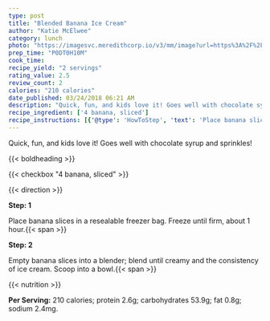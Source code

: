 ```yaml
---
type: post
title: "Blended Banana Ice Cream"
author: "Katie McElwee"
category: lunch
photo: "https://imagesvc.meredithcorp.io/v3/mm/image?url=https%3A%2F%2Fimages.media-allrecipes.com%2Fuserphotos%2F4428218.jpg"
prep_time: "P0DT0H10M"
cook_time: 
recipe_yield: "2 servings"
rating_value: 2.5
review_count: 2
calories: "210 calories"
date_published: 03/24/2018 06:21 AM
description: "Quick, fun, and kids love it! Goes well with chocolate syrup and sprinkles!"
recipe_ingredient: ['4 banana, sliced']
recipe_instructions: [{'@type': 'HowToStep', 'text': 'Place banana slices in a resealable freezer bag. Freeze until firm, about 1 hour.\n'}, {'@type': 'HowToStep', 'text': 'Empty banana slices into a blender; blend until creamy and the consistency of ice cream. Scoop into a bowl.\n'}]
---
```


Quick, fun, and kids love it! Goes well with chocolate syrup and sprinkles! 

{{< boldheading >}}

{{< checkbox "4  banana, sliced" >}}


{{< direction >}}

**Step: 1**

Place banana slices in a resealable freezer bag. Freeze until firm, about 1 hour.{{< span >}}

**Step: 2**

Empty banana slices into a blender; blend until creamy and the consistency of ice cream. Scoop into a bowl.{{< span >}}

{{< nutrition >}}

**Per Serving:** 210 calories; protein 2.6g; carbohydrates 53.9g; fat 0.8g; sodium 2.4mg.
